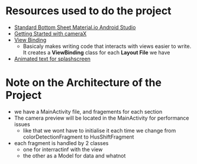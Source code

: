 # Resources used to do the project
- [Standard Bottom Sheet Material.io Android Studio](https://www.youtube.com/watch?v=3vMtHKniOqI)
- [Getting Started with cameraX](https://developer.android.com/codelabs/camerax-getting-started#1)
- [View Binding](https://developer.android.com/topic/libraries/view-binding)
    - Basicaly makes writing code that interacts with views easier to write. It creates a **ViewBinding** class for each **Layout File** we have
- [Animated text for splashscreen](https://www.youtube.com/watch?v=JowSoKVO87E)

# Note on the Architecture of the Project
- we have a MainActivity file, and fragements for each section
- The camera preview will be located in the MainActivity for performance issues 
  - like that we wont have to initialise it each time we change from colorDetectionFragment to HusShiftFragment
- each fragment is handled by 2 classes
  - one for interractinf with the view
  - the other as a Model for data and whatnot